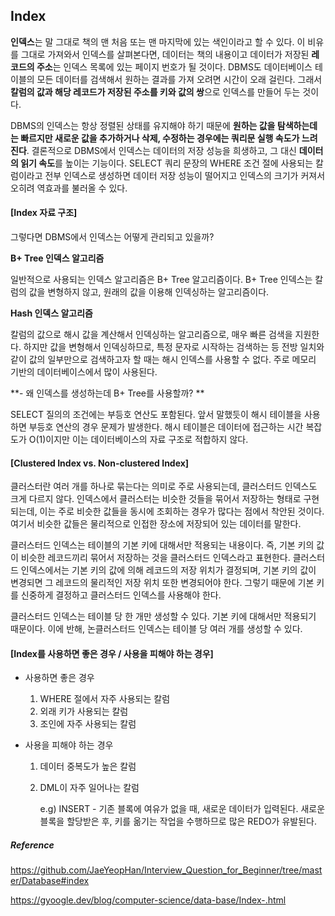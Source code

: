 ## Index

**인덱스**는 말 그대로 책의 맨 처음 또는 맨 마지막에 있는 색인이라고 할 수 있다. 이 비유를 그대로 가져와서 인덱스를 살펴본다면, 데이터는 책의 내용이고 데이터가 저장된 **레코드의 주소**는 인덱스 목록에 있는 페이지 번호가 될 것이다. DBMS도 데이터베이스 테이블의 모든 데이터를 검색해서 원하는 결과를 가져 오려면 시간이 오래 걸린다. 그래서 **칼럼의 값과 해당 레코드가 저장된 주소를 키와 값의 쌍**으로 인덱스를 만들어 두는 것이다.

DBMS의 인덱스는 항상 정렬된 상태를 유지해야 하기 때문에 **원하는 값을 탐색하는데는 빠르지만 새로운 값을 추가하거나 삭제, 수정하는 경우에는 쿼리문 실행 속도가 느려진다**. 결론적으로 DBMS에서 인덱스는 데이터의 저장 성능을 희생하고, 그 대신 **데이터의 읽기 속도**를 높이는 기능이다. SELECT 쿼리 문장의 WHERE 조건 절에 사용되는 칼럼이라고 전부 인덱스로 생성하면 데이터 저장 성능이 떨어지고 인덱스의 크기가 커져서 오히려 역효과를 불러올 수 있다.



#### [Index 자료 구조]

그렇다면 DBMS에서 인덱스는 어떻게 관리되고 있을까?



**B+ Tree 인덱스 알고리즘**

일반적으로 사용되는 인덱스 알고리즘은 B+ Tree 알고리즘이다. B+ Tree 인덱스는 칼럼의 값을 변형하지 않고, 원래의 값을 이용해 인덱싱하는 알고리즘이다.

**Hash 인덱스 알고리즘**

칼럼의 값으로 해시 값을 계산해서 인덱싱하는 알고리즘으로, 매우 빠른 검색을 지원한다. 하지만 값을 변형해서 인덱싱하므로, 특정 문자로 시작하는 검색하는 등 전방 일치와 같이 값의 일부만으로 검색하고자 할 때는 해시 인덱스를 사용할 수 없다. 주로 메모리 기반의 데이터베이스에서 많이 사용된다.



**- 왜 인덱스를 생성하는데 B+ Tree를 사용할까? **

SELECT 질의의 조건에는 부등호 연산도 포함된다. 앞서 말했듯이 해시 테이블을 사용하면 부등호 연산의 경우 문제가 발생한다. 해시 테이블은 데이터에 접근하는 시간 복잡도가 O(1)이지만 이는 데이터베이스의 자료 구조로 적합하지 않다.



#### [Clustered Index vs. Non-clustered Index]

클러스터란 여러 개를 하나로 묶는다는 의미로 주로 사용되는데, 클러스터드 인덱스도 크게 다르지 않다. 인덱스에서 클러스터는 비슷한 것들을 묶어서 저장하는 형태로 구현되는데, 이는 주로 비슷한 값들을 동시에 조회하는 경우가 많다는 점에서 착안된 것이다. 여기서 비슷한 값들은 물리적으로 인접한 장소에 저장되어 있는 데이터를 말한다.

클러스터드 인덱스는 테이블의 기본 키에 대해서만 적용되는 내용이다. 즉, 기본 키의 값이 비슷한 레코드끼리 묶어서 저장하는 것을 클러스터드 인덱스라고 표현한다. 클러스터드 인덱스에서는 기본 키의 값에 의해 레코드의 저장 위치가 결정되며, 기본 키의 값이 변경되면 그 레코드의 물리적인 저장 위치 또한 변경되어야 한다. 그렇기 때문에 기본 키를 신중하게 결정하고 클러스터드 인덱스를 사용해야 한다.

클러스터드 인덱스는 테이블 당 한 개만 생성할 수 있다. 기본 키에 대해서만 적용되기 때문이다. 이에 반해, 논클러스터드 인덱스는 테이블 당 여러 개를 생성할 수 있다.



#### [Index를 사용하면 좋은 경우 / 사용을 피해야 하는 경우]

- 사용하면 좋은 경우

  1. WHERE 절에서 자주 사용되는 칼럼
  2. 외래 키가 사용되는 칼럼
  3. 조인에 자주 사용되는 칼럼

- 사용을 피해야 하는 경우

  1. 데이터 중복도가 높은 칼럼

  2. DML이 자주 일어나는 칼럼

     e.g) INSERT - 기존 블록에 여유가 없을 때, 새로운 데이터가 입력된다. 새로운 블록을 할당받은 후, 키를 옮기는 작업을 수행하므로 많은 REDO가 유발된다.











##### Reference

https://github.com/JaeYeopHan/Interview_Question_for_Beginner/tree/master/Database#index

https://gyoogle.dev/blog/computer-science/data-base/Index-.html